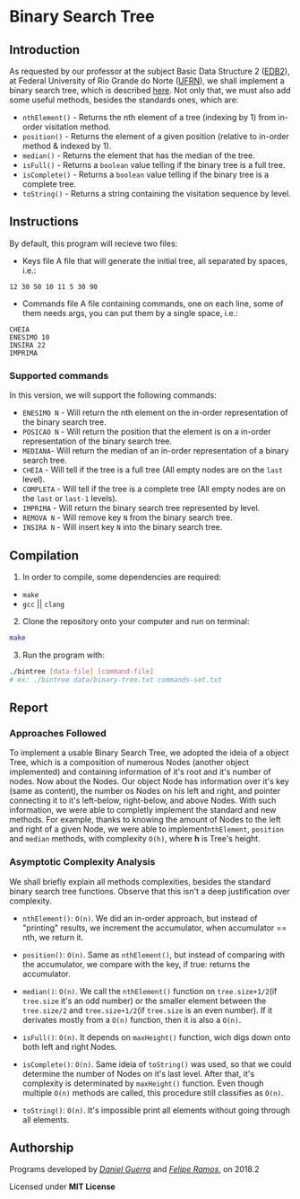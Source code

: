 # Binary Search Tree

## Introduction

As requested by our professor at the subject Basic Data Structure 2 ([EDB2](https://sigaa.ufrn.br/sigaa/public/departamento/componentes.jsf)), at Federal University of Rio Grande do Norte ([UFRN](https://ufrn.com.br)), we shall implement a binary search tree, which is described [here](https://en.wikipedia.org/wiki/Binary_search_tree). Not only that, we must also add some useful methods, besides the standards ones, which are:
+ `nthElement()` - Returns the nth element of a tree (indexing by 1) from in-order visitation method.
+ `position()` - Returns the element of a given position (relative to in-order method & indexed by 1).
+ `median()` - Returns the element that has the median of the tree.
+ `isFull()` - Returns a `boolean` value telling if the binary tree is a full tree.
+ `isComplete()` - Returns a `boolean` value telling if the binary tree is a complete tree.
+ `toString()` - Returns a string containing the visitation sequence by level.

## Instructions
By default, this program will recieve two files:
+ Keys file
A file that will generate the initial tree, all separated by spaces, i.e.:
```
12 30 50 10 11 5 30 90
```

+ Commands file
A file containing commands, one on each line, some of them needs args, you can put them by a single space, i.e.:
```
CHEIA
ENESIMO 10
INSIRA 22
IMPRIMA
```

### Supported commands
In this version, we will support the following commands:
+ `ENESIMO N` - Will return the nth element on the in-order representation of the binary search tree.
+ `POSICAO N` - Will return the position that the element is on a in-order representation of the binary search tree.
+ `MEDIANA`- Will return the median of an in-order representation of a binary search tree.
+ `CHEIA` - Will tell if the tree is a full tree (All empty nodes are on the `last` level).
+ `COMPLETA` - Will tell if the tree is a complete tree (All empty nodes are on the `last` or `last-1` levels).
+ `IMPRIMA` - Will return the binary search tree represented by level.
+ `REMOVA N` - Will remove key `N` from the binary search tree.
+ `INSIRA N` - Will insert key `N` into the binary search tree.


## Compilation

1. In order to compile, some dependencies are required:
+ `make`
+ `gcc` || `clang` 
2. Clone the repository onto your computer and run on terminal:
```bash
make
```
3. Run the program with:
```bash
./bintree [data-file] [command-file]
# ex: ./bintree data/binary-tree.txt commands-set.txt
```

## Report

### Approaches Followed

To implement a usable Binary Search Tree, we adopted the ideia of a object Tree, which is a composition of numerous Nodes (another object implemented) and containing information of it's root and it's number of nodes. Now about the Nodes. Our object Node has information over it's key (same as content), the number os Nodes on his left and right, and pointer connecting it to it's left-below, right-below, and above Nodes.
With such information, we were able to completly implement the standard and new methods. For example, thanks to knowing the amount of Nodes to the left and right of a given Node, we were able to implement`nthElement`, `position` and `median` methods, with complexity `O(h)`, where **h** is Tree's height.

### Asymptotic Complexity Analysis

We shall briefly explain all methods complexities, besides the standard binary search tree functions. Observe that this isn't a deep justification over complexity.

+ `nthElement()`: `O(n)`. We did an in-order approach, but instead of "printing" results, we increment the accumulator, when accumulator == nth, we return it.

+ `position()`: `O(n)`. Same as `nthElement()`, but instead of comparing with the accumulator, we compare with the key, if true: returns the accumulator.

+ `median()`: `O(n)`. We call the `nthElement()` function on `tree.size+1/2`(if `tree.size` it's an odd number) or the smaller element between the `tree.size/2` and `tree.size+1/2`(if `tree.size` is an even number). If it derivates mostly from a `O(n)` function, then it is also a `O(n)`.

+ `isFull()`: `O(n)`. It depends on `maxHeight()` function, wich digs down onto both left and right Nodes.

+ `isComplete()`: `O(n)`. Same ideia of `toString()` was used, so that we could determine the number of Nodes on it's last level. After that, it's complexity is determinated by `maxHeight()` function. Even though multiple `O(n)` methods are called, this procedure still classifies as `O(n)`.

+ `toString()`: `O(n)`. It's impossible print all elements without going through all elements.

## Authorship

Programs developed by [_Daniel Guerra_](https://github.com/Codigos-de-Guerra)  and [_Felipe Ramos_](https://github.com/FelipeCRamos), on 2018.2

Licensed under **MIT License**
